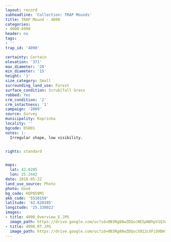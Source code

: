 ```yaml
---
layout: record
subheadline: 'Collection: TRAP Mounds'
title: TRAP Mound - 4090
categories:
- 4000-4999
header: no
tags:
- ''
trap_id: '4090'

certainty: Certain
elevation: '371'
max_diameter: '20'
min_diameter: '15'
height: '1'
size_category: Small
surrounding_land_use: Forest
surface_condition: Scrub|Tall Grass
robbed: Yes
crm_condition: '2'
crm_intactness: '1'
campaign: '2009'
source: Survey
municipality: Koprinka
locality: ''
bgcode: DS001
notes: |-
  Irregular shape, low visibility.


rights: standard


maps:
  lat: 42.6285
  lon: 25.2442
date: 2018-05-22
land_use_source: Photo
photo: Good
bg_code: KOP059M1
akb_code: '5510150'
latitude: '42.620385'
longitude: '25.338022'
images:
- title: 4090_Overview_E.JPG
  image_path: https://drive.google.com/uc?id=0B3Rg88wZDQscNE5pNDhpV1Q3cUU
- title: 4090_RT.JPG
  image_path: https://drive.google.com/uc?id=0B3Rg88wZDQscS012cXFiOXBmTFU
---
```

